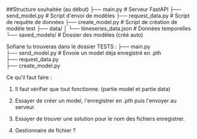 ##Structure souhaitée (au début)
├── main.py                 # Serveur FastAPI
├── send_model.py           # Script d'envoi de modèles
├── request_data.py         # Script de requête de données
├── create_model.py         # Script de création de modèle test
├── data/
│   └── timeseries_data.json  # Données temporelles
└── saved_models/           # Dossier des modèles (créé auto)


Sofiane tu trouveras dans le dossier TESTS :
├── main.py                 
├── send_model.py    # Envoie un model déja enregistré en .pth       
├── request_data.py         
├── create_model.py  

Ce qu'il faut faire :
1) Il faut vérifier que tout fonctionne. (partie model et partie data)

2) Essayer de créer un model, l'enregistrer en .pth puis l'envoyer au serveur.

3) Essayer de trouver une solution pour le nom des fichiers enregistrer.

4) Gestionnaire de fichier ?